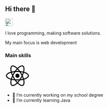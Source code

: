 ## Hi there 👋
<img src="https://raw.githubusercontent.com/Tarikul-Islam-Anik/Animated-Fluent-Emojis/master/Emojis/Hand%20gestures/Backhand%20Index%20Pointing%20Down%20Light%20Skin%20Tone.png" alt="Backhand Index Pointing Down Light Skin Tone" width="25" height="25" />

I love programming, making software solutions.

<p>My main focus is web development</p>

<h3>Main skills</h3>

<svg fill="#000000" width="80px" viewBox="0 0 512 512" xmlns="http://www.w3.org/2000/svg"><title>ionicons-v5_logos</title><path d="M410.66,180.72h0q-7.67-2.62-15.45-4.88,1.29-5.25,2.38-10.56c11.7-56.9,4.05-102.74-22.06-117.83-25-14.48-66,.61-107.36,36.69q-6.1,5.34-11.95,11-3.9-3.76-8-7.36c-43.35-38.58-86.8-54.83-112.88-39.69-25,14.51-32.43,57.6-21.9,111.53q1.58,8,3.55,15.93c-6.15,1.75-12.09,3.62-17.77,5.6C48.46,198.9,16,226.73,16,255.59c0,29.82,34.84,59.72,87.77,77.85q6.44,2.19,13,4.07Q114.64,346,113,354.68c-10,53-2.2,95.07,22.75,109.49,25.77,14.89,69-.41,111.14-37.31q5-4.38,10-9.25,6.32,6.11,13,11.86c40.8,35.18,81.09,49.39,106,34.93,25.75-14.94,34.12-60.14,23.25-115.13q-1.25-6.3-2.88-12.86,4.56-1.35,8.93-2.79c55-18.27,90.83-47.81,90.83-78C496,226.62,462.5,198.61,410.66,180.72Zm-129-81.08c35.43-30.91,68.55-43.11,83.65-34.39h0c16.07,9.29,22.32,46.75,12.22,95.88q-1,4.8-2.16,9.57a487.83,487.83,0,0,0-64.18-10.16,481.27,481.27,0,0,0-40.57-50.75Q276,104.57,281.64,99.64ZM157.73,280.25q6.51,12.6,13.61,24.89,7.23,12.54,15.07,24.71a435.28,435.28,0,0,1-44.24-7.13C146.41,309,151.63,294.75,157.73,280.25Zm0-48.33c-6-14.19-11.08-28.15-15.25-41.63,13.7-3.07,28.3-5.58,43.52-7.48q-7.65,11.94-14.72,24.23T157.7,231.92Zm10.9,24.17q9.48-19.77,20.42-38.78h0q10.93-19,23.27-37.13c14.28-1.08,28.92-1.65,43.71-1.65s29.52.57,43.79,1.66q12.21,18.09,23.13,37t20.69,38.6Q334,275.63,323,294.73h0q-10.91,19-23,37.24c-14.25,1-29,1.55-44,1.55s-29.47-.47-43.46-1.38q-12.43-18.19-23.46-37.29T168.6,256.09ZM340.75,305q7.25-12.58,13.92-25.49h0a440.41,440.41,0,0,1,16.12,42.32A434.44,434.44,0,0,1,326,329.48Q333.62,317.39,340.75,305Zm13.72-73.07q-6.64-12.65-13.81-25h0q-7-12.18-14.59-24.06c15.31,1.94,30,4.52,43.77,7.67A439.89,439.89,0,0,1,354.47,231.93ZM256.23,124.48h0a439.75,439.75,0,0,1,28.25,34.18q-28.35-1.35-56.74,0C237.07,146.32,246.62,134.87,256.23,124.48ZM145.66,65.86c16.06-9.32,51.57,4,89,37.27,2.39,2.13,4.8,4.36,7.2,6.67A491.37,491.37,0,0,0,201,160.51a499.12,499.12,0,0,0-64.06,10q-1.83-7.36-3.3-14.82h0C124.59,109.46,130.58,74.61,145.66,65.86ZM122.25,317.71q-6-1.71-11.85-3.71c-23.4-8-42.73-18.44-56-29.81C42.52,274,36.5,263.83,36.5,255.59c0-17.51,26.06-39.85,69.52-55q8.19-2.85,16.52-5.21a493.54,493.54,0,0,0,23.4,60.75A502.46,502.46,0,0,0,122.25,317.71Zm111.13,93.67c-18.63,16.32-37.29,27.89-53.74,33.72h0c-14.78,5.23-26.55,5.38-33.66,1.27-15.14-8.75-21.44-42.54-12.85-87.86q1.53-8,3.5-16a480.85,480.85,0,0,0,64.69,9.39,501.2,501.2,0,0,0,41.2,51C239.54,405.83,236.49,408.65,233.38,411.38Zm23.42-23.22c-9.72-10.51-19.42-22.14-28.88-34.64q13.79.54,28.08.54c9.78,0,19.46-.21,29-.64A439.33,439.33,0,0,1,256.8,388.16Zm124.52,28.59c-2.86,15.44-8.61,25.74-15.72,29.86-15.13,8.78-47.48-2.63-82.36-32.72-4-3.44-8-7.13-12.07-11a484.54,484.54,0,0,0,40.23-51.2,477.84,477.84,0,0,0,65-10.05q1.47,5.94,2.6,11.64h0C383.81,377.58,384.5,399.56,381.32,416.75Zm17.4-102.64h0c-2.62.87-5.32,1.71-8.06,2.53a483.26,483.26,0,0,0-24.31-60.94,481.52,481.52,0,0,0,23.36-60.06c4.91,1.43,9.68,2.93,14.27,4.52,44.42,15.32,71.52,38,71.52,55.43C475.5,274.19,446.23,298.33,398.72,314.11Z"/><path d="M256,298.55a43,43,0,1,0-42.86-43A42.91,42.91,0,0,0,256,298.55Z"/></svg>

- 🔭 I’m currently working on my school degree
- 🌱 I’m currently learning Java
